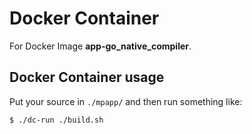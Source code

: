 # Docker Container

For Docker Image **app-go_native_compiler**.

## Docker Container usage

Put your source in `./mpapp/` and then run something like:

```
$ ./dc-run ./build.sh
```
